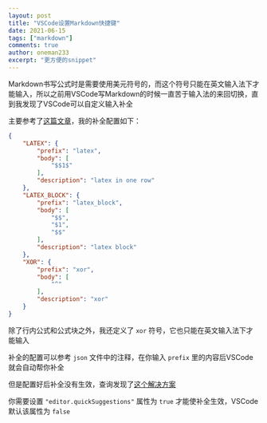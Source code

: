 ```yaml
---
layout: post
title: "VSCode设置Markdown快捷键"
date: 2021-06-15
tags: ["markdown"]
comments: true
author: oneman233
excerpt: "更方便的snippet"
---
```


Markdown书写公式时是需要使用美元符号的，而这个符号只能在英文输入法下才能输入，所以之前用VSCode写Markdown的时候一直苦于输入法的来回切换，直到我发现了VSCode可以自定义输入补全

主要参考了[这篇文章](https://bbs.huaweicloud.com/blogs/208290)，我的补全配置如下：

```json
{
	"LATEX": {
		"prefix": "latex",
		"body": [
			"$$1$"
		],
		"description": "latex in one row"
	},
	"LATEX_BLOCK": {
		"prefix": "latex_block",
		"body": [
			"$$",
			"$1",
			"$$"
		],
		"description": "latex block"
	},
	"XOR": {
		"prefix": "xor",
		"body": [
			"^"
		],
		"description": "xor"
	}
}
```

除了行内公式和公式块之外，我还定义了 `xor` 符号，它也只能在英文输入法下才能输入

补全的配置可以参考 `json` 文件中的注释，在你输入 `prefix` 里的内容后VSCode就会自动帮你补全

但是配置好后补全没有生效，查询发现了[这个解决方案](https://github.com/Microsoft/vscode/issues/28048)

你需要设置 `"editor.quickSuggestions"` 属性为 `true` 才能使补全生效，VSCode默认该属性为 `false`
